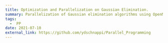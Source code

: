 ```yaml
---
title: Optimization and Parallelization on Gaussian Elimination.
summary: Parallelization of Gaussian elimination algorithms using OpenMP, MPI, SIMD methods and achieve a speedup of around 10 on a 16-thread server.
tags:
  -  PP
date: 2021-07-10
external_link: https://github.com/ydschnappi/Parallel_Programming
---
```

